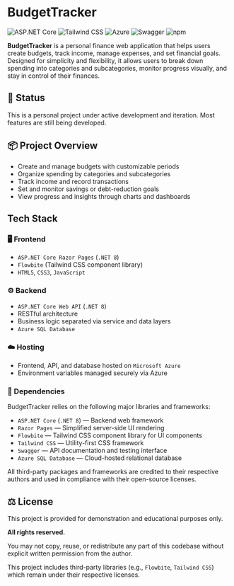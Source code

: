 # BudgetTracker 
![ASP.NET Core](https://img.shields.io/badge/ASP.NET_Core-5C2D91?style=for-the-badge&logo=aspdotnet&logoColor=white) ![Tailwind CSS](https://img.shields.io/badge/Tailwind_CSS-38B2AC?style=for-the-badge&logo=tailwind-css&logoColor=white) ![Azure](https://img.shields.io/badge/microsoft%20azure-0089D6?style=for-the-badge&logo=microsoft-azure&logoColor=white) ![Swagger](https://img.shields.io/badge/Swagger-85EA2D?style=for-the-badge&logo=Swagger&logoColor=white) ![npm](https://img.shields.io/badge/npm-8B7B47?style=for-the-badge&logo=npm&logoColor=white) 

**BudgetTracker** is a personal finance web application that helps users create budgets, track income, manage expenses, and set financial goals. Designed for simplicity and flexibility, it allows users to break down spending into categories and subcategories, monitor progress visually, and stay in control of their finances.

## 🚧 Status
This is a personal project under active development and iteration. Most features are still being developed.

## 📦 Project Overview

- Create and manage budgets with customizable periods
- Organize spending by categories and subcategories
- Track income and record transactions
- Set and monitor savings or debt-reduction goals
- View progress and insights through charts and dashboards

## Tech Stack

### 🖥️ Frontend

- `ASP.NET Core Razor Pages` (`.NET 8`)
- `Flowbite` (Tailwind CSS component library)
- `HTML5`, `CSS3`, `JavaScript`

### ⚙️ Backend

- `ASP.NET Core Web API` (`.NET 8`)
- RESTful architecture
- Business logic separated via service and data layers
- `Azure SQL Database`

### ☁️ Hosting

- Frontend, API, and database hosted on `Microsoft Azure`
- Environment variables managed securely via Azure

### 🧱  Dependencies

BudgetTracker relies on the following major libraries and frameworks:

- `ASP.NET Core` (`.NET 8`) — Backend web framework
- `Razor Pages` — Simplified server-side UI rendering
- `Flowbite` — Tailwind CSS component library for UI components
- `Tailwind CSS` — Utility-first CSS framework
- `Swagger` — API documentation and testing interface
- `Azure SQL Database` — Cloud-hosted relational database

All third-party packages and frameworks are credited to their respective authors and used in compliance with their open-source licenses.

## ⚖️ License

This project is provided for demonstration and educational purposes only.

**All rights reserved.**

You may not copy, reuse, or redistribute any part of this codebase without explicit written permission from the author.

This project includes third-party libraries (e.g., `Flowbite`, `Tailwind CSS`) which remain under their respective licenses.
